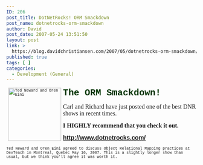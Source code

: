 ```yaml
---
ID: 206
post_title: DotNetRocks! ORM Smackdown
post_name: dotnetrocks-orm-smackdown
author: David
post_date: 2007-05-24 13:51:50
layout: post
link: >
  https://blog.davidchristiansen.com/2007/05/dotnetrocks-orm-smackdown/
published: true
tags: [ ]
categories:
  - Development (General)
---
```

<p><font size="3" face="Tahoma"><font size="1" face="Courier New"><img width="140" hspace="5" align="left" src="http://www.dotnetrocks.com/dnr_photos/ORMSmackdown.jpg" alt="Ted Neward and Oren Eini"><span style="font-weight: bold; font-size: 12pt; color: black;" id="ctl00_ContentPlaceHolder1_lblShowTitle"><font size="5" color="#003300">The ORM Smackdown!</font></span></font></font></p>
<p><font size="3" face="Tahoma"><font size="1" face="Courier New"><span style="font-weight: bold; font-size: 12pt; color: black;"></span></font>Carl and Richard have just posted one of the best DNR shows in recent times.</font></p>
<p><font size="3" face="Tahoma"><strong>I HIGHLY recommend that you check it out.</strong></font></p>
<p><strong><font size="3" face="Tahoma" color="#3366ff"><font face="Arial"><a href="http://www.dotnetrocks.com/">http://www.dotnetrocks.com/</a></font></font></strong></p>
<p><font face="Courier New"><font size="1"><span style="left: 57px; top: 51px;" id="ctl00_ContentPlaceHolder1_lblShowDescription">Ted Neward and Oren Eini agreed to discuss Object Relational Mapping practices at DevTeach in Montreal, Quebec May 16, 2007. This is a slightly longer show than usual, but we think you'll agree it was worth it.</span><br>
</font></font></p>